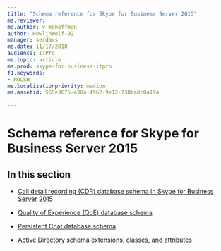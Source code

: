 ```yaml
---
title: "Schema reference for Skype for Business Server 2015"
ms.reviewer: 
ms.author: v-mahoffman
author: HowlinWolf-92
manager: serdars
ms.date: 11/17/2018
audience: ITPro
ms.topic: article
ms.prod: skype-for-business-itpro
f1.keywords:
- NOCSH
ms.localizationpriority: medium
ms.assetid: 565e3675-a30a-4962-9e12-738ba8c0a19a

---
```


# Schema reference for Skype for Business Server 2015
 

## In this section

- [Call detail recording (CDR) database schema in Skype for Business Server 2015](call-detail-recording-cdr-database-schema/call-detail-recording-cdr-database-schema.md)
    
- [Quality of Experience (QoE) database schema](quality-of-experience-qoe-database-schema/quality-of-experience-qoe-database-schema.md)
    
- [Persistent Chat database schema](persistent-chat-database-schema/persistent-chat-database-schema.md)
    
- [Active Directory schema extensions, classes, and attributes](active-directory-schema-extensions-classes-and-attributes/active-directory-schema-extensions-classes-and-attributes.md)
    

